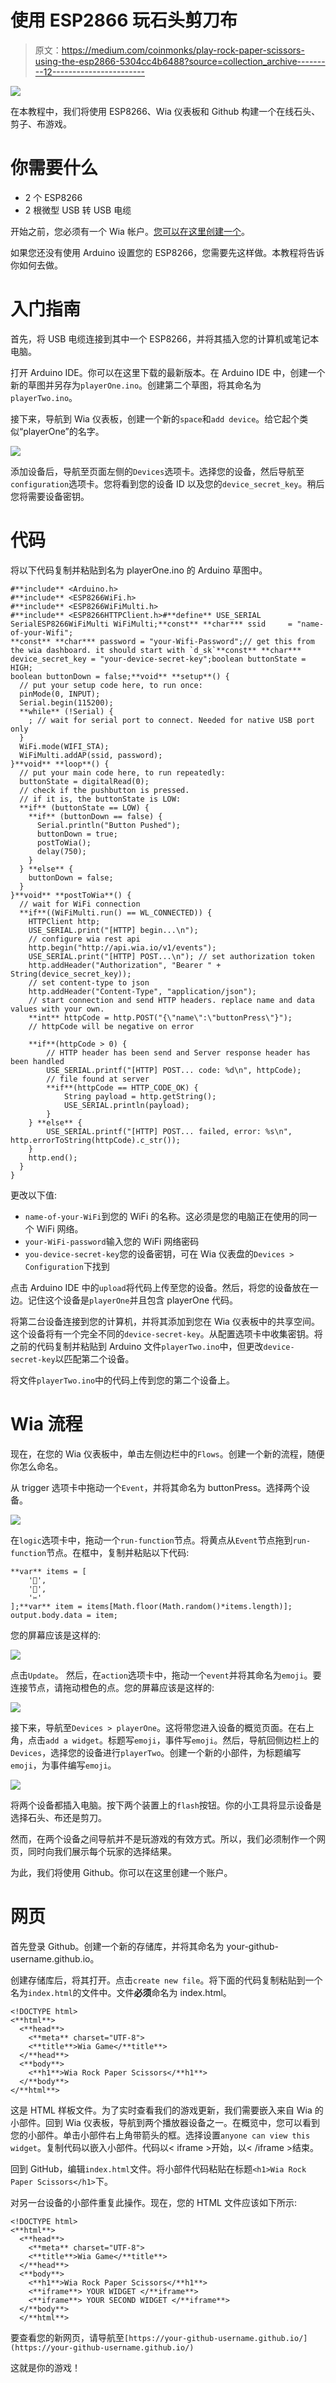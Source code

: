 # 使用 ESP2866 玩石头剪刀布

> 原文：<https://medium.com/coinmonks/play-rock-paper-scissors-using-the-esp2866-5304cc4b6488?source=collection_archive---------12----------------------->

![](img/9e8bbab6421a73dc8fcf45ea30c0f1e9.png)

在本教程中，我们将使用 ESP8266、Wia 仪表板和 Github 构建一个在线石头、剪子、布游戏。

# 你需要什么

*   2 个 ESP8266
*   2 根微型 USB 转 USB 电缆

开始之前，您必须有一个 Wia 帐户。[您可以在这里创建一个](https://dashboard.wia.io/login)。

如果您还没有使用 Arduino 设置您的 ESP8266，您需要先这样做。本教程将告诉你如何去做。

# 入门指南

首先，将 USB 电缆连接到其中一个 ESP8266，并将其插入您的计算机或笔记本电脑。

打开 Arduino IDE。你可以在这里下载的最新版本。在 Arduino IDE 中，创建一个新的草图并另存为`playerOne.ino`。创建第二个草图，将其命名为`playerTwo.ino`。

接下来，导航到 Wia 仪表板，创建一个新的`space`和`add device`。给它起个类似“playerOne”的名字。

![](img/e8f02530326e802cb2a6e8ce10738650.png)

添加设备后，导航至页面左侧的`Devices`选项卡。选择您的设备，然后导航至`configuration`选项卡。您将看到您的设备 ID 以及您的`device_secret_key`。稍后您将需要设备密钥。

# 代码

将以下代码复制并粘贴到名为 playerOne.ino 的 Arduino 草图中。

```
#**include** <Arduino.h>
#**include** <ESP8266WiFi.h>
#**include** <ESP8266WiFiMulti.h>
#**include** <ESP8266HTTPClient.h>#**define** USE_SERIAL SerialESP8266WiFiMulti WiFiMulti;**const** **char*** ssid     = "name-of-your-Wifi";
**const** **char*** password = "your-Wifi-Password";// get this from the wia dashboard. it should start with `d_sk`**const** **char*** device_secret_key = "your-device-secret-key";boolean buttonState = HIGH;
boolean buttonDown = false;**void** **setup**() {
  // put your setup code here, to run once:
  pinMode(0, INPUT);
  Serial.begin(115200);
  **while** (!Serial) {
    ; // wait for serial port to connect. Needed for native USB port only
  }
  WiFi.mode(WIFI_STA);
  WiFiMulti.addAP(ssid, password);
}**void** **loop**() {
  // put your main code here, to run repeatedly:
  buttonState = digitalRead(0);
  // check if the pushbutton is pressed.
  // if it is, the buttonState is LOW:
  **if** (buttonState == LOW) {
    **if** (buttonDown == false) {
      Serial.println("Button Pushed");
      buttonDown = true;
      postToWia();
      delay(750);
    }
  } **else** {
    buttonDown = false;
  }
}**void** **postToWia**() {
  // wait for WiFi connection
  **if**((WiFiMulti.run() == WL_CONNECTED)) {
    HTTPClient http;
    USE_SERIAL.print("[HTTP] begin...\n");
    // configure wia rest api
    http.begin("http://api.wia.io/v1/events");
    USE_SERIAL.print("[HTTP] POST...\n"); // set authorization token
    http.addHeader("Authorization", "Bearer " + String(device_secret_key));
    // set content-type to json
    http.addHeader("Content-Type", "application/json");
    // start connection and send HTTP headers. replace name and data values with your own.
    **int** httpCode = http.POST("{\"name\":\"buttonPress\"}");
    // httpCode will be negative on error

    **if**(httpCode > 0) {
        // HTTP header has been send and Server response header has been handled
        USE_SERIAL.printf("[HTTP] POST... code: %d\n", httpCode);
        // file found at server
        **if**(httpCode == HTTP_CODE_OK) {
            String payload = http.getString();
            USE_SERIAL.println(payload);
        }
    } **else** {
        USE_SERIAL.printf("[HTTP] POST... failed, error: %s\n", http.errorToString(httpCode).c_str());
    }
    http.end();
  }
}
```

更改以下值:

*   `name-of-your-WiFi`到您的 WiFi 的名称。这必须是您的电脑正在使用的同一个 WiFi 网络。
*   `your-WiFi-password`输入您的 WiFi 网络密码
*   `you-device-secret-key`您的设备密钥，可在 Wia 仪表盘的`Devices > Configuration`下找到

点击 Arduino IDE 中的`upload`将代码上传至您的设备。然后，将您的设备放在一边。记住这个设备是`playerOne`并且包含 playerOne 代码。

将第二台设备连接到您的计算机，并将其添加到您在 Wia 仪表板中的共享空间。这个设备将有一个完全不同的`device-secret-key`。从配置选项卡中收集密钥。将之前的代码复制并粘贴到 Arduino 文件`playerTwo.ino`中，但更改`device-secret-key`以匹配第二个设备。

将文件`playerTwo.ino`中的代码上传到您的第二个设备上。

# Wia 流程

现在，在您的 Wia 仪表板中，单击左侧边栏中的`Flows`。创建一个新的流程，随便你怎么命名。

从 trigger 选项卡中拖动一个`Event`，并将其命名为 buttonPress。选择两个设备。

![](img/f7a0eee382a503b54b4f9de6354261ef.png)

在`logic`选项卡中，拖动一个`run-function`节点。将黄点从`Event`节点拖到`run-function`节点。在框中，复制并粘贴以下代码:

```
**var** items = [
    '🗿',
    '📜',
    '✂'
];**var** item = items[Math.floor(Math.random()*items.length)];
output.body.data = item;
```

您的屏幕应该是这样的:

![](img/b33d7c82eb64056ad63d53ef3d45d710.png)

点击`Update`。
然后，在`action`选项卡中，拖动一个`event`并将其命名为`emoji`。要连接节点，请拖动橙色的点。您的屏幕应该是这样的:

![](img/27ce5ac064000f6f1d6ab9f194cc7864.png)

接下来，导航至`Devices > playerOne`。这将带您进入设备的概览页面。在右上角，点击`add a widget`。标题写`emoji`，事件写`emoji`。然后，导航回侧边栏上的`Devices`，选择您的设备进行`playerTwo`。创建一个新的小部件，为标题编写`emoji`，为事件编写`emoji`。

![](img/8825bc19209531f221831939256ad05d.png)

将两个设备都插入电脑。按下两个装置上的`flash`按钮。你的小工具将显示设备是选择石头、布还是剪刀。

然而，在两个设备之间导航并不是玩游戏的有效方式。所以，我们必须制作一个网页，同时向我们展示每个玩家的选择结果。

为此，我们将使用 Github。你可以在这里创建一个账户。

# 网页

首先登录 Github。创建一个新的存储库，并将其命名为 your-github-username.github.io。

创建存储库后，将其打开。点击`create new file`。将下面的代码复制粘贴到一个名为`index.html`的文件中。文件**必须**命名为 index.html。

```
<!DOCTYPE html>
<**html**>
  <**head**>
    <**meta** charset="UTF-8">
    <**title**>Wia Game</**title**>
  </**head**>
  <**body**>
    <**h1**>Wia Rock Paper Scissors</**h1**>
  </**body**>
</**html**>
```

这是 HTML 样板文件。为了实时查看我们的游戏更新，我们需要嵌入来自 Wia 的小部件。回到 Wia 仪表板，导航到两个播放器设备之一。在概览中，您可以看到您的小部件。单击小部件右上角带箭头的框。选择设置`anyone can view this widget`。复制代码以嵌入小部件。代码以< iframe >开始，以< /iframe >结束。

回到 GitHub，编辑`index.html`文件。将小部件代码粘贴在标题`<h1>Wia Rock Paper Scissors</h1>`下。

对另一台设备的小部件重复此操作。现在，您的 HTML 文件应该如下所示:

```
<!DOCTYPE html>
<**html**>
  <**head**>
    <**meta** charset="UTF-8">
    <**title**>Wia Game</**title**>
  </**head**>
  <**body**>
    <**h1**>Wia Rock Paper Scissors</**h1**>
    <**iframe**> YOUR WIDGET </**iframe**>
    <**iframe**> YOUR SECOND WIDGET </**iframe**>
  </**body**>
  </**html**>
```

要查看您的新网页，请导航至`[https://your-github-username.github.io/](https://your-github-username.github.io/)`

这就是你的游戏！
